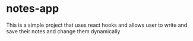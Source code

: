 # notes-app
This is a simple project that uses react hooks and allows user to write and save their notes and change them dynamically
